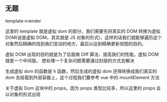 ## 无题

template->render

这里的 template 就是虚拟 dom 的部分，我们需要先将真实的 DOM 转换为虚拟 DOM(说是虚拟 DOM，其实就是 JS 对象的形式)，这样的话我们就能够遍历这个对象然后精确的找到我们变动的地方，最后以达到精确更新视图的目的。

虚拟 DOM 出现的目的就是为了后面做 Diff 算法，提高我们的性能。虚拟 DOM 就是一个中间层。
想处理一个复杂问题需要通过封层的方式去解决

生成虚拟 dom 的函数是 h 函数，然后生成的虚拟 dom 还得转换成我们真实的 dom 去挂载到外层容器上，这个过程我们要参考 vue 中的 mountElement 方法

关于虚拟 Dom 这块中的 props，因为 props 类型比较多，所以这里的 props 会以对象的形式出现
